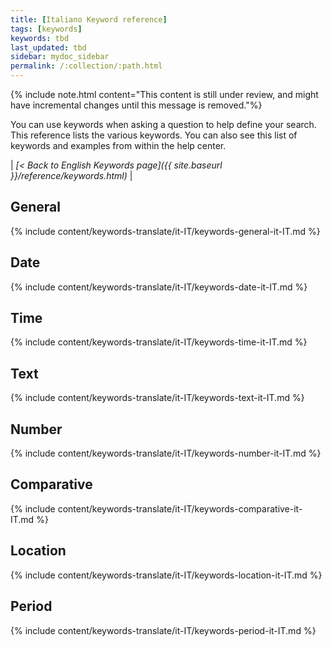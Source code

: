 ```yaml
---
title: [Italiano Keyword reference]
tags: [keywords]
keywords: tbd
last_updated: tbd
sidebar: mydoc_sidebar
permalink: /:collection/:path.html
---
```

{% include note.html content="This content is still under review, and might have incremental changes until this message is removed."%}

You can use keywords when asking a question to help define your search. This
reference lists the various keywords. You can also see this list of keywords and
examples from within the help center.

| _[< Back to English Keywords page]({{ site.baseurl }}/reference/keywords.html)_ |

## General

{% include content/keywords-translate/it-IT/keywords-general-it-IT.md %}

## Date

{% include content/keywords-translate/it-IT/keywords-date-it-IT.md %}

## Time

{% include content/keywords-translate/it-IT/keywords-time-it-IT.md %}

## Text

{% include content/keywords-translate/it-IT/keywords-text-it-IT.md %}

## Number

{% include content/keywords-translate/it-IT/keywords-number-it-IT.md %}

## Comparative

{% include content/keywords-translate/it-IT/keywords-comparative-it-IT.md %}

## Location

{% include content/keywords-translate/it-IT/keywords-location-it-IT.md %}

## Period

{% include content/keywords-translate/it-IT/keywords-period-it-IT.md %}

<!-- ## Help

{% include content/keywords-translate/it-IT/keywords-help-it-IT.md %} -->
